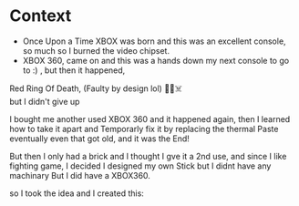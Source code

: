 # Context
* Once Upon a Time XBOX was born and this was an excellent console, so much so I burned the video chipset.
* XBOX 360, came on and this was a hands down my next console to go to :) , but then it happened, 

Red Ring Of Death, (Faulty by design lol) 🏮💍☠️ <br/>
but I didn't give up <br/>

I bought me another used XBOX 360 and it happened again, then I learned how to take it apart and Temporarly fix it by replacing the thermal Paste
eventually even that got old, and it was the End!<br/>

But then I only had a brick and I thought I gve it a 2nd use, and since I like fighting game, I decided I designed my own Stick but I didnt have any machinary
But I did have a XBOX360.<br/>

so I took the idea and I created this:




   
